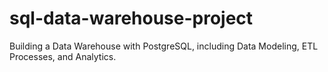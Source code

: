 # sql-data-warehouse-project
Building a Data Warehouse with PostgreSQL, including Data Modeling, ETL Processes, and Analytics. 
